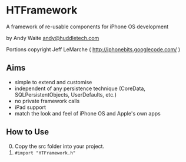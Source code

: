 HTFramework
===========

A framework of re-usable components for iPhone OS development

by Andy Waite <andy@huddletech.com>

Portions copyright Jeff LeMarche ( http://iphonebits.googlecode.com/ )

Aims
----

* simple to extend and customise
* independent of any persistence technique (CoreData, SQLPersistentObjects, UserDefaults, etc.)
* no private framework calls
* iPad support
* match the look and feel of iPhone OS and Apple's own apps

How to Use
----------

0. Copy the src folder into your project.
0. `#import "HTFramework.h"`